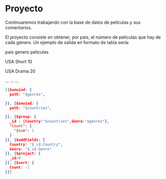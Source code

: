 # Proyecto

Continuaremos trabajando con la base de datos de películas y sus comentarios.

El proyecto consiste en obtener, por país, el número de películas que hay de cada género. Un ejemplo de salida en formato de tabla sería:

pais	  genero  	peliculas

USA   	Short     	10

USA	    Drama     	20

...	...	...

```json
[{$unwind: {
  path: "$genres",

}}, {$unwind: {
  path: "$countries",

}}, {$group: {
  _id : {Country:"$countries",Genre:"$genres"},
  "Count": {
    "$sum": 1
  }
}}, {$addFields: {
  Country: "$_id.Country",
  Genre: "$_id.Genre"
}}, {$project: {
  _id:0
}}, {$sort: {
  Count: -1
}}]
```
